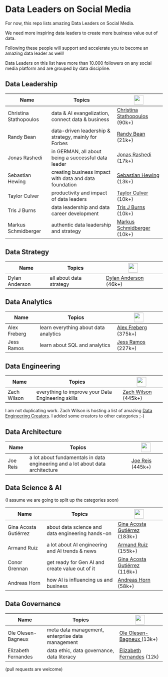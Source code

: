 # Data Leaders on Social Media

For now, this repo lists amazing Data Leaders on Social Media.

We need more inspiring data leaders to create more business value out of data.

Following these people will support and accelerate you to become an amazing data leader as well!

Data Leaders on this list have more than 10.000 followers on any social media platform and are grouped by data discipline.

## Data Leadership

| Name                | Topics                   | <img src="https://upload.wikimedia.org/wikipedia/commons/c/ca/LinkedIn_logo_initials.png" width="30" height="30"/> |
|---------------------------|----------------------------------------------------------|---------------------------------------------------|
| Christina Stathopoulos    | data & AI evangelization, connect data & business        | [Christina Stathopoulos](https://www.linkedin.com/in/christinastathopoulos) (90k+)     |
| Randy Bean                | data-driven leadership & strategy, mainly for Forbes     | [Randy Bean](https://www.linkedin.com/in/randybeannvp/) (21k+)                         |
| Jonas Rashedi             | in GERMAN, all about being a successful data leader     | [Jonas Rashedi](https://www.linkedin.com/in/jonasrashedi/) (17k+)                      |
| Sebastian Hewing          | creating business impact with data and data foundation   | [Sebastian Hewing](https://www.linkedin.com/in/sebastianhewing/) (13k+)                |
| Taylor Culver             | productivity and impact of data leaders                  | [Taylor Culver](https://www.linkedin.com/in/taylorculver/) (10k+)                      |
| Tris J Burns              | data leadership and data career development               | [Tris J Burns](https://www.linkedin.com/in/tristanjburns/) (10k+)                      |
| Markus Schmidberger       | authentic data leadership and strategy                   | [Markus Schmidberger](https://www.linkedin.com/in/schmidberger/) (10k+)                |

## Data Strategy

| Name        | Topics         | <img src="https://upload.wikimedia.org/wikipedia/commons/c/ca/LinkedIn_logo_initials.png" width="30" height="30"/> |
|-------------|----------------------------------------------------|------------------------------------------------------------------------------------------------|
| Dylan Anderson | all about data strategy | [Dylan Anderson](https://www.linkedin.com/in/dylansjanderson/) (46k+)                                    |

## Data Analytics

| Name        | Topics         | <img src="https://upload.wikimedia.org/wikipedia/commons/c/ca/LinkedIn_logo_initials.png" width="30" height="30"/> |
|--------------|----------------------------------------------------|------------------------------------------------------------------------------------------------|
| Alex Freberg | learn everything about data analytics              | [Alex Freberg](https://www.linkedin.com/in/alex-freberg/) (375k+)                              |
| Jess Ramos | learn about SQL and analytics                        | [Jess Ramos](https://www.linkedin.com/in/jessramosmsba/) (227k+)                               |

## Data Engineering

| Name        | Topics         | <img src="https://upload.wikimedia.org/wikipedia/commons/c/ca/LinkedIn_logo_initials.png" width="30" height="30"/> |
|-------------|----------------------------------------------------|------------------------------------------------------------------------------------------------|
| Zach Wilson | everything to improve your Data Engineering skills | [Zach Wilson](https://www.linkedin.com/in/eczachly) (445k+)                                    |

I am not duplicating work. Zach Wilson is hosting a list of amazing [Data Engineering Creators](https://github.com/DataExpert-io/data-engineer-handbook?tab=readme-ov-file#social-media-accounts). I added some creators to other categories ;-)

## Data Architecture

| Name        | Topics         | <img src="https://upload.wikimedia.org/wikipedia/commons/c/ca/LinkedIn_logo_initials.png" width="30" height="30"/> |
|-------------|--------------------------------------------------------------------------------|-----------------------------------------------------------------|
| Joe Reis    | a lot about fundamentals in data engineering and a lot about data architecture | [Joe Reis](https://www.linkedin.com/in/josephreis/) (445k+)     |

## Data Science & AI
(I assume we are going to split up the categories soon)

| Name        | Topics         | <img src="https://upload.wikimedia.org/wikipedia/commons/c/ca/LinkedIn_logo_initials.png" width="30" height="30"/> |
|-----------------------|------------------------------------------------------|------------------------------------------------------------------------------------------------|
| Gina Acosta Gutiérrez | about data science and data engineering hands-on     | [Gina Acosta Gutiérrez](https://www.linkedin.com/in/ginacostag/) (183k+)                       |
| Armand Ruiz           | a lot about AI engineering and AI trends & news      | [Armand Ruiz](https://www.linkedin.com/in/armand-ruiz/) (155k+)                                |
| Conor Grennan         | get ready for Gen AI and create value out of it      | [Gina Acosta Gutiérrez](https://www.linkedin.com/in/conorgrennan/) (116k+)                     |
| Andreas Horn          | how AI is influencing us and business                | [Andreas Horn](https://www.linkedin.com/in/andreashorn1/) (58k+)                                |

## Data Governance

| Name        | Topics         | <img src="https://upload.wikimedia.org/wikipedia/commons/c/ca/LinkedIn_logo_initials.png" width="30" height="30"/> |
|---------------------|------------------------------------------------------|------------------------------------------------------------------------------------------------|
| Ole Olesen-Bagneux  | meta data management, enterprise data management     | [Ole Olesen-Bagneux ](https://www.linkedin.com/in/ole-olesen-bagneux/) (13k+)                  |
| Elizabeth Fernandes | data ethic, data governance, data literacy           | [Elizabeth Fernandes](https://www.linkedin.com/in/elizabeth-fernandes-data/) (12k)             |

(pull requests are welcome)
